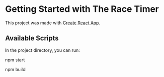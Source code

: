 # Getting Started with The Race Timer

This project was made with [Create React App](https://github.com/facebook/create-react-app).

## Available Scripts

In the project directory, you can run:

npm start

npm build

